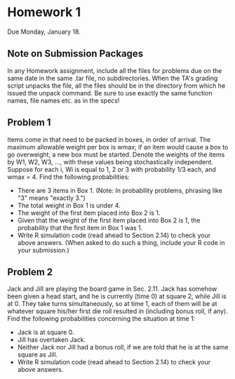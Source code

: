 # Homework 1

Due Monday, January 18.

## Note on Submission Packages

In any Homework assignment, include all the files for problems due on the same date in the same .tar file, no subdirectories. When the TA's grading script unpacks the file, all the files should be in the directory from which he issued the unpack command. Be sure to use exactly the same function names, file names etc. as in the specs!

## Problem 1

Items come in that need to be packed in boxes, in order of arrival. The maximum allowable weight per box is wmax; if an item would cause a box to go overweight, a new box must be started. Denote the weights of the items by W1, W2, W3, ..., with these values being stochastically independent. Suppose for each i, Wi is equal to 1, 2 or 3 with probability 1/3 each, and wmax = 4. Find the following probabilities:

- There are 3 items in Box 1. (Note: In probability problems, phrasing like "3" means "exactly 3.")
- The total weight in Box 1 is under 4.
- The weight of the first item placed into Box 2 is 1.
- Given that the weight of the first item placed into Box 2 is 1, the probability that the first item in Box 1 was 1.
- Write R simulation code (read ahead to Section 2.14) to check your above answers. (When asked to do such a thing, include your R code in your submission.)

## Problem 2

Jack and Jill are playing the board game in Sec. 2.11. Jack has somehow been given a head start, and he is currently (time 0) at square 2, while Jill is at 0. They take turns simultaneously, so at time 1, each of them will be at whatever square his/her first die roll resulted in (including bonus roll, if any). Find the following probabilities concerning the situation at time 1:

- Jack is at square 0.
- Jill has overtaken Jack.
- Neither Jack nor Jill had a bonus roll, if we are told that he is at the same square as Jill.
- Write R simulation code (read ahead to Section 2.14) to check your above answers.